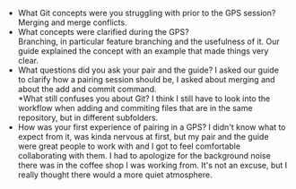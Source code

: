 * What Git concepts were you struggling with prior to the GPS session?  
Merging and merge conflicts.  
* What concepts were clarified during the GPS?  
Branching, in particular feature branching and the usefulness of it. Our guide explained the concept with an example that made things very clear.  
* What questions did you ask your pair and the guide?
I asked our guide to clarify how a pairing session should be, I asked about merging and about the add and commit command.  
*What still confuses you about Git?
I think I still have to look into the workflow when adding and commiting files that are in the same repository, but in different subfolders.  
* How was your first experience of pairing in a GPS?
I didn't know what to expect from it, was kinda nervous at first, but my pair and the guide were great people to work with and I got to feel comfortable collaborating with them. I had to apologize for the background noise there was in the coffee shop I was working from. It's not an excuse, but I really thought there would a more quiet atmosphere. 